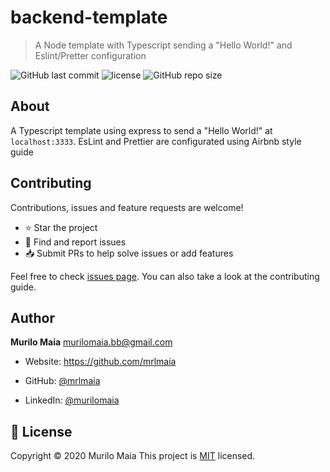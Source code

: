 
# backend-template

> A Node template with Typescript sending a &#34;Hello World!&#34; and Eslint/Pretter configuration

![GitHub last commit](https://img.shields.io/github/last-commit/mrlmaia/)
![license](https://img.shields.io/github/license/mrlmaia/)
![GitHub repo size](https://img.shields.io/github/repo-size/mrlmaia/)

## About

A Typescript template using express to send a &#34;Hello World!&#34; at ```localhost:3333```. EsLint and Prettier are configurated using Airbnb style guide

## Contributing

Contributions, issues and feature requests are welcome!

- ⭐️ Star the project
- 🐛 Find and report issues
- 📥 Submit PRs to help solve issues or add features

Feel free to check [issues page](https://github.com/mrlmaia/backend-template/issues). You can also take a look at the contributing guide.

## Author

**Murilo Maia** murilomaia.bb@gmail.com
* Website: https://github.com/mrlmaia

* GitHub: [@mrlmaia](https://github.com/mrlmaia)


* LinkedIn: [@murilomaia](https://linkedin.com/in/murilomaia)



## 📝 License

Copyright © 2020 Murilo Maia
This project is [MIT](https://github.com/mrlmaia/backend-template/blob/master/license.md) licensed.
